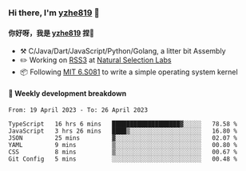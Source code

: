 ### Hi there, I'm [yzhe819](https://github.com/yzhe819) 👋

#### 你好呀，我是 [yzhe819](https://github.com/yzhe819) 捏👋

- :hammer_and_pick: C/Java/Dart/JavaScript/Python/Golang, a litter bit Assembly
- :pencil2: Working on [RSS3](https://github.com/NaturalSelectionLabs/RSS3) at [Natural Selection Labs](https://github.com/NaturalSelectionLabs)
- 📦 Following [MIT 6.S081](https://pdos.csail.mit.edu/6.S081/2020/) to write a simple operating system kernel



#### 📝 Weekly development breakdown

<!--START_SECTION:waka-->

```text
From: 19 April 2023 - To: 26 April 2023

TypeScript   16 hrs 6 mins   ███████████████████▓░░░░░   78.58 %
JavaScript   3 hrs 26 mins   ████▒░░░░░░░░░░░░░░░░░░░░   16.80 %
JSON         25 mins         ▓░░░░░░░░░░░░░░░░░░░░░░░░   02.07 %
YAML         9 mins          ▒░░░░░░░░░░░░░░░░░░░░░░░░   00.80 %
CSS          8 mins          ▒░░░░░░░░░░░░░░░░░░░░░░░░   00.67 %
Git Config   5 mins          ░░░░░░░░░░░░░░░░░░░░░░░░░   00.48 %
```

<!--END_SECTION:waka-->



